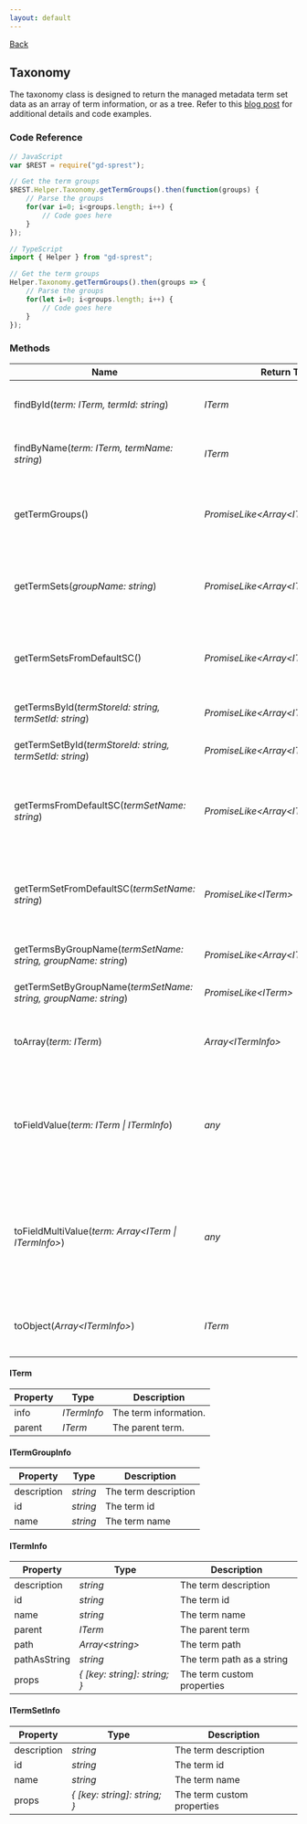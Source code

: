 ```yaml
---
layout: default
---
```

[Back](/helpers)
## Taxonomy
The taxonomy class is designed to return the managed metadata term set data as an array of term information, or as a tree. Refer to this [blog post](http://dattabase.com/new-taxonomy-list-helper-classes/) for additional details and code examples.
### Code Reference
```ts
// JavaScript
var $REST = require("gd-sprest");

// Get the term groups
$REST.Helper.Taxonomy.getTermGroups().then(function(groups) {
    // Parse the groups
    for(var i=0; i<groups.length; i++) {
        // Code goes here
    }
});

// TypeScript
import { Helper } from "gd-sprest";

// Get the term groups
Helper.Taxonomy.getTermGroups().then(groups => {
    // Parse the groups
    for(let i=0; i<groups.length; i++) {
        // Code goes here
    }
});
```
### Methods

| Name | Return Type | Description |
| --- | --- | --- |
| findById(_term: ITerm, termId: string_) | _ITerm_ | Searches a term for the specified id. |
| findByName(_term: ITerm, termName: string_) | _ITerm_ | Searches a term for the specified name. |
| getTermGroups() | _PromiseLike&lt;Array&lt;ITermGroupInfo&gt;&gt;_ | Gets the term groups from the available term stores. |
| getTermSets(_groupName: string_) | _PromiseLike&lt;Array&lt;ITermSetInfo&gt;&gt;_ | Gets the term sets for a specified term group name. |
| getTermSetsFromDefaultSC() | _PromiseLike&lt;Array&lt;ITermSetInfo&gt;&gt;_ | Gets the term sets, from the site collection's term store. |
| getTermsById(_termStoreId: string, termSetId: string_) | _PromiseLike&lt;Array&lt;ITermInfo&gt;&gt;_ | Gets the terms of a terms set. |
| getTermSetById(_termStoreId: string, termSetId: string_) | _PromiseLike&lt;Array&lt;ITerm&gt;&gt;_ | Gets the terms of a terms set. |
| getTermsFromDefaultSC(_termSetName: string_) | _PromiseLike&lt;Array&lt;ITermInfo&gt;&gt;_ | Gets the terms of a term set, from the site collection's term store. |
| getTermSetFromDefaultSC(_termSetName: string_) | _PromiseLike&lt;ITerm&gt;_ | Gets the terms of a term set, from the site collection's term store. |
| getTermsByGroupName(_termSetName: string, groupName: string_) | _PromiseLike&lt;Array&lt;ITermInfo&gt;&gt;_ | Gets the terms of a term set. |
| getTermSetByGroupName(_termSetName: string, groupName: string_) | _PromiseLike&lt;ITerm&gt;_ | Gets the terms of a term set. |
| toArray(_term: ITerm_) | _Array&lt;ITermInfo&gt;_ | Converts a term to an array of term information. |
| toFieldValue(_term: ITerm \| ITermInfo_) | _any_ | Converts the term to the field value, formatted for updating an item in the REST API. |
| toFieldMultiValue(_term: Array&lt;ITerm \| ITermInfo&gt;_) | _any_ | Converts an array of terms to the multi-field value, formatted for updating an item in the REST API. |
| toObject(_Array&lt;ITermInfo&gt;_) | _ITerm_ | Converts an array of term information to a term. |

#### ITerm

| Property | Type | Description |
| --- | --- | --- |
| info | _ITermInfo_ | The term information. |
| parent | _ITerm_ | The parent term. |

#### ITermGroupInfo

| Property | Type | Description |
| --- | --- | --- |
| description | _string_ | The term description |
| id | _string_ | The term id |
| name | _string_ | The term name |

#### ITermInfo

| Property | Type | Description |
| --- | --- | --- |
| description | _string_ | The term description |
| id | _string_ | The term id |
| name | _string_ | The term name |
| parent | _ITerm_ | The parent term |
| path | _Array&lt;string&gt;_ | The term path |
| pathAsString | _string_ | The term path as a string |
| props | _{ [key: string]: string; }_ | The term custom properties

#### ITermSetInfo

| Property | Type | Description |
| --- | --- | --- |
| description | _string_ | The term description |
| id | _string_ | The term id |
| name | _string_ | The term name |
| props | _{ [key: string]: string; }_ | The term custom properties